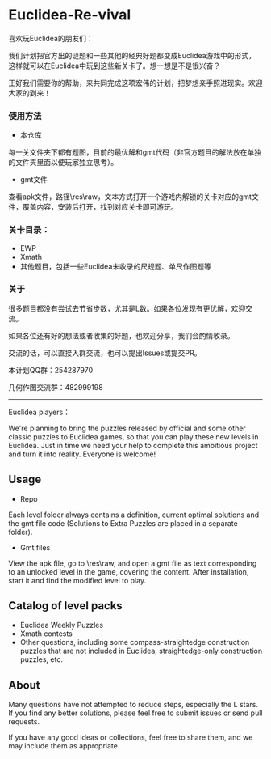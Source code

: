 # Euclidea-Re-vival

喜欢玩Euclidea的朋友们：

我们计划把官方出的谜题和一些其他的经典好题都变成Euclidea游戏中的形式，这样就可以在Euclidea中玩到这些新关卡了。想一想是不是很兴奋？

正好我们需要你的帮助，来共同完成这项宏伟的计划，把梦想亲手照进现实。欢迎大家的到来！

### 使用方法

- 本仓库

每一关文件夹下都有题图，目前的最优解和gmt代码（非官方题目的解法放在单独的文件夹里面以便玩家独立思考）。

- gmt文件

查看apk文件，路径\res\raw，文本方式打开一个游戏内解锁的关卡对应的gmt文件，覆盖内容，安装后打开，找到对应关卡即可游玩。

### 关卡目录：

- EWP
- Xmath
- 其他题目，包括一些Euclidea未收录的尺规题、单尺作图题等

### 关于

很多题目都没有尝试去节省步数，尤其是L数。如果各位发现有更优解，欢迎交流。

如果各位还有好的想法或者收集的好题，也欢迎分享，我们会酌情收录。

交流的话，可以直接入群交流，也可以提出Issues或提交PR。

本计划QQ群：254287970

几何作图交流群：482999198

---

Euclidea players：

We're planning to bring the puzzles released by official and some other classic puzzles to Euclidea games, so that you can play these new levels in Euclidea. Just in time we need your help to complete this ambitious project and turn it into reality. Everyone is welcome!

## Usage

- Repo

Each level folder always contains a definition, current optimal solutions and the gmt file code (Solutions to Extra Puzzles are placed in a separate folder).

- Gmt files

View the apk file, go to \res\raw, and open a gmt file as text corresponding to an unlocked level in the game, covering the content. After installation, start it and find the modified level to play.

## Catalog of level packs

- Euclidea Weekly Puzzles
- Xmath contests
- Other questions, including some compass-straightedge construction puzzles that are not included in Euclidea, straightedge-only construction puzzles, etc.

## About

Many questions have not attempted to reduce steps, especially the L stars. If you find any better solutions, please feel free to submit issues or send pull requests.

If you have any good ideas or collections, feel free to share them, and we may include them as appropriate.
